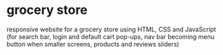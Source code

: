# grocery store
 responsive website for a grocery store using HTML, CSS and JavaScript (for search bar, login and default cart pop-ups, nav bar becoming menu button when smaller screens, products and reviews sliders)

